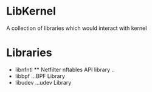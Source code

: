 # LibKernel
A collection of libraries which would interact with kernel

# Libraries
* libnfntl
  ** Netfilter nftables API library ..
* libbpf
  ...BPF Library
* libudev
  ...udev Library
